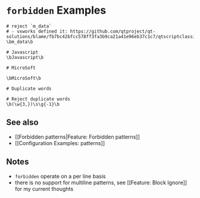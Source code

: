 # `forbidden` Examples

```
# reject `m_data`
# - vxworks defined it: https://github.com/qtproject/qt-solutions/blame/fb7bc42bfcc578ff3fa3b9ca21a41e96eb37c1c7/qtscriptclassic/src/qscriptbuffer_p.h#L46
\bm_data\b

# Javascript
\bJavascript\b

# MicroSoft

\bMicroSoft\b

# Duplicate words

# Reject duplicate words
\b(\w{3,})\s\g{-1}\b
```

## See also

- [[Forbidden patterns|Feature: Forbidden patterns]]
- [[Configuration Examples: patterns]]

## Notes

- `forbidden` operate on a per line basis
- there is no support for multiline patterns, see [[Feature: Block Ignore]] for my current thoughts
